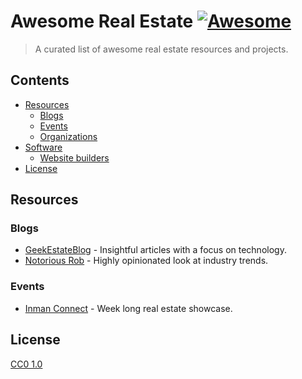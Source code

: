 # Awesome Real Estate [![Awesome](https://cdn.rawgit.com/sindresorhus/awesome/d7305f38d29fed78fa85652e3a63e154dd8e8829/media/badge.svg)](https://github.com/sindresorhus/awesome)


> A curated list of awesome real estate resources and projects.


## Contents

- [Resources](#resources)
  - [Blogs](#blogs)
  - [Events](#events)
  - [Organizations](#organizations)
- [Software](#software)
  - [Website builders](#website-builders)
- [License](#license)



## Resources

### Blogs

- [GeekEstateBlog](http://geekestateblog.com/) - Insightful articles with a focus on technology.
- [Notorious Rob](http://www.notorious-rob.com/) - Highly opinionated look at industry trends.


### Events

- [Inman Connect](https://www.inman.com/event/icsf17/) - Week long real estate showcase.



## License

[CC0 1.0](https://creativecommons.org/publicdomain/zero/1.0/)
